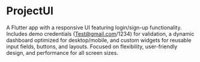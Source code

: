 # ProjectUI
A Flutter app with a responsive UI featuring login/sign-up functionality. Includes demo credentials (Test@gmail.com/1234) for validation, a dynamic dashboard optimized for desktop/mobile, and custom widgets for reusable input fields, buttons, and layouts. Focused on flexibility, user-friendly design, and performance for all screen sizes.
